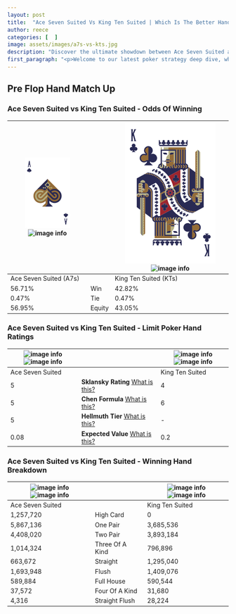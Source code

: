 ```yaml
---
layout: post
title:  "Ace Seven Suited Vs King Ten Suited | Which Is The Better Hand In Poker? A Complete Guide"
author: reece
categories: [  ]
image: assets/images/a7s-vs-kts.jpg
description: "Discover the ultimate showdown between Ace Seven Suited and King Ten Suited in poker! Uncover the odds, strategies, and scenarios where one hand triumphs over the other. Get ready to up your poker game with this thrilling analysis."
first_paragraph: "<p>Welcome to our latest poker strategy deep dive, where we're pitting two distinct hands against each other in a high-stakes showdown: Ace Seven Suited vs King Ten Suited.</p><p>In the dynamic world of poker, every decision counts, and knowing which hand holds the upper hand is key to your success at the table.</p><p>In this article, we'll dissect these two hands, explore the scenarios where one dominates the other, and equip you with the knowledge to make strategic choices that can tip the odds in your favor.</p><p>Get ready to unravel the intriguing dynamics of these poker hands and elevate your game to new heights.</p>"
---
```




[comment]: # (sp0)

## Pre Flop Hand Match Up

<div class="table hand-ratings" markdown="1"> 



### Ace Seven Suited vs King Ten Suited - Odds Of Winning


    
| ![image info](assets/images/hand1/A.png) ![image info](assets/images/hand1/7s.png) |  | ![image info](assets/images/hand2/K.png) ![image info](assets/images/hand2/Ts.png) |
| -------- | -------- | -------- |
| Ace Seven Suited (A7s) |  | King Ten Suited (KTs) |
| 56.71% | Win | 42.82% |
| 0.47% | Tie | 0.47% |
| 56.95% | Equity | 43.05% |




[comment]: # (sp1)



### Ace Seven Suited vs King Ten Suited - Limit Poker Hand Ratings


    
| ![image info](https://www.riverpairs.com/assets/images/hand1/A.png) ![image info](https://www.riverpairs.com/assets/images/hand1/7s.png) |  | ![image info](https://www.riverpairs.com/assets/images/hand2/K.png) ![image info](https://www.riverpairs.com/assets/images/hand2/Ts.png) |
| -------- | -------- | -------- |
| Ace Seven Suited |  | King Ten Suited |
| 5 | **Sklansky Rating** [What is this?](/sklansky-rating-explained) | 4 |
| 5 | **Chen Formula** [What is this?](/chen-formula-explained) | 6 |
| 5 | **Hellmuth Tier** [What is this?](/Hellmuth-tier-explained) | - |
| 0.08 | **Expected Value** [What is this?](/expected-value-explained) | 0.2 |




[comment]: # (sp2)



### Ace Seven Suited vs King Ten Suited - Winning Hand Breakdown


    
| ![image info](https://www.riverpairs.com/assets/images/hand1/A.png) ![image info](https://www.riverpairs.com/assets/images/hand1/7s.png) |  | ![image info](https://www.riverpairs.com/assets/images/hand2/K.png) ![image info](https://www.riverpairs.com/assets/images/hand2/Ts.png) |
| -------- | -------- | -------- |
| Ace Seven Suited |  | King Ten Suited |
| 1,257,720 | High Card | 0 |
| 5,867,136 | One Pair | 3,685,536 |
| 4,408,020 | Two Pair | 3,893,184 |
| 1,014,324 | Three Of A Kind | 796,896 |
| 663,672 | Straight | 1,295,040 |
| 1,693,948 | Flush | 1,409,076 |
| 589,884 | Full House | 590,544 |
| 37,572 | Four Of A Kind | 31,680 |
| 4,316 | Straight Flush | 28,224 |




[comment]: # (sp3)



</div>

[comment]: # (sp4)



[comment]: # (sp5)


